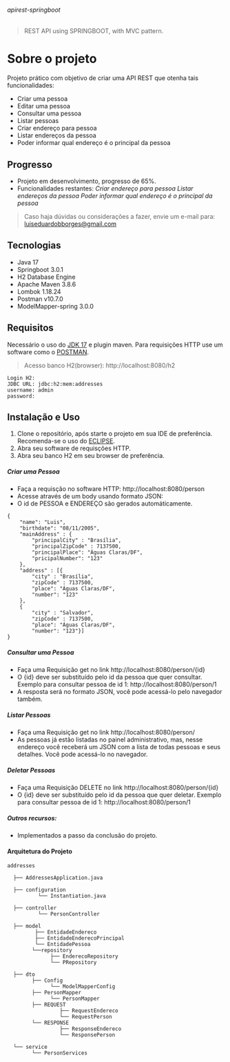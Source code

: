 ###### apirest-springboot
>REST API using SPRINGBOOT, with MVC pattern.





# Sobre o projeto
Projeto prático com objetivo de criar uma API REST que otenha tais funcionalidades: 
* Criar uma pessoa
* Editar uma pessoa
* Consultar uma pessoa
* Listar pessoas
* Criar endereço para pessoa
* Listar endereços da pessoa
* Poder informar qual endereço é o principal da pessoa

## Progresso
* Projeto em desenvolvimento, progresso de 65%.
* Funcionalidades restantes:
 _Criar endereço para pessoa_
 _Listar endereços da pessoa_
 _Poder informar qual endereço é o principal da pessoa_
>Caso haja dúvidas ou considerações a fazer, envie um e-mail para: luiseduardobborges@gmail.com

## Tecnologias
* Java 17
* Springboot 3.0.1
* H2 Database Engine
* Apache Maven 3.8.6
* Lombok 1.18.24
* Postman v10.7.0
* ModelMapper-spring 3.0.0

## Requisitos
Necessário o uso do [JDK 17](https://www.oracle.com/java/technologies/javase/jdk17-archive-downloads.html) e plugin maven. Para requisições HTTP use um software como o [POSTMAN](https://www.postman.com/downloads/).
>Acesso banco H2(browser): http://localhost:8080/h2
```
Login H2:
JDBC URL: jdbc:h2:mem:addresses
username: admin
password: 
```
## Instalação e Uso
1. Clone o repositório, após starte o projeto em sua IDE de preferência. Recomenda-se o uso do [ECLIPSE](https://www.eclipse.org/downloads/). 
2. Abra seu software de requisções HTTP.
3. Abra seu banco H2 em seu browser de preferência.


##### Criar uma Pessoa
* Faça a requisção no software HTTP: http://localhost:8080/person
* Acesse através de um body usando formato JSON:
* O id de PESSOA e ENDEREÇO são gerados automáticamente.
```
{
    "name": "Luis",
    "birthdate": "08/11/2005",
    "mainAddress" : {
        "principalCity" : "Brasília",
        "principalZipCode" : 7137500,
        "principalPlace": "Águas Claras/DF",
        "pricipalNumber": "123"
    },
    "address" : [{
        "city" : "Brasília",
        "zipCode" : 7137500,
        "place": "Águas Claras/DF",
        "number": "123"
    },
    {
        "city" : "Salvador",
        "zipCode" : 7137500,
        "place": "Águas Claras/DF",
        "number": "123"}]
}
```

##### Consultar uma Pessoa
* Faça uma Requisição get no link http://localhost:8080/person/{id}
* O {id} deve ser substituído pelo id da pessoa que quer consultar. Exemplo para consultar pessoa de id 1: http://localhost:8080/person/1
* A resposta será no formato JSON, você pode acessá-lo pelo navegador também.

##### Listar Pessoas
* Faça uma Requisição get no link http://localhost:8080/person/
* As pessoas já estão listadas no painel administrativo, mas, nesse endereço você receberá um JSON com a lista de todas pessoas e seus detalhes. Você pode acessá-lo no navegador.

##### Deletar Pessoas
* Faça uma Requisição DELETE no link http://localhost:8080/person/{id}
* O {id} deve ser substituído pelo id da pessoa que quer deletar. Exemplo para consultar pessoa de id 1: http://localhost:8080/person/1

##### Outros recursos:
* Implementados a passo da conclusão do projeto.

#### Arquitetura do Projeto
```
addresses

  ├── AddressesApplication.java

  ├── configuration
          └── Instantiation.java

  ├── controller
          └── PersonController

  ├── model
         ├── EntidadeEndereco
         ├── EntidadeEnderecoPrincipal
         └── EntidadePessoa
        └──repository
              ├── EnderecoRepository
              └── PRepository

  ├── dto   
        ├── Config
              └── ModelMapperConfig
        ├── PersonMapper
              └── PersonMapper
        ├── REQUEST
                 ├── RequestEndereco
                 └── RequestPerson
        └── RESPONSE
                 ├── ResponseEndereco
                 └── ResponsePerson

  └── service
        └── PersonServices
```
